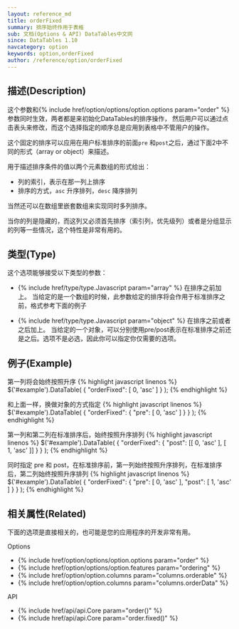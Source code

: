 ```yaml
---
layout: reference_md
title: orderFixed
summary: 排序始终作用于表格
sub: 文档(Options & API) DataTables中文网
since: DataTables 1.10
navcategory: option
keywords: option,orderFixed
author: /reference/option/orderFixed
---
```


## 描述(Description)
这个参数和{% include href/option/options/option.options param="order" %}参数同时生效，两者都是来初始化DataTables的排序操作，
然后用户可以通过点击表头来修改，而这个选择指定的顺序总是应用到表格中不管用户的操作。

这个固定的排序可以应用在用户标准排序的前面`pre` 和`post`之后，通过下面2中不同的形式（array or object）来描述。

用于描述排序条件的值以两个元素数组的形式给出：

- 列的索引，表示在那一列上排序
- 排序的方式，`asc` 升序排列，`desc`  降序排列

当然还可以在数组里嵌套数组来实现同时多列排序。

当你的列是隐藏的，而这列又必须首先排序（索引列，优先级列）或者是分组显示的列等一些情况，这个特性是非常有用的。

## 类型(Type)
这个选项能够接受以下类型的参数：

- {% include href/type/type.Javascript param="array" %}
在排序之前加上。
当给定的是一个数组的时候，此参数给定的排序将会作用于标准排序之前，格式参考下面的例子

- {% include href/type/type.Javascript param="object" %}
在排序之前或者之后加上。
当给定的一个对象，可以分别使用pre/post表示在标准排序之前还是之后。选项不是必选，因此你可以指定你仅需要的选项。
 
## 例子(Example)
第一列将会始终按照升序
{% highlight javascript linenos %}
$('#example').DataTable( {
    "orderFixed": [ 0, 'asc' ]
} );
{% endhighlight %}

和上面一样，换做对象的方式指定
{% highlight javascript linenos %}
$('#example').DataTable( {
    "orderFixed": {
        "pre": [ 0, 'asc' ]
    }
} );
{% endhighlight %}

第一列和第二列在标准排序后，始终按照升序排列
{% highlight javascript linenos %}
$('#example').DataTable( {
    "orderFixed": {
        "post": [[ 0, 'asc' ], [ 1, 'asc' ]]
    }
} );
{% endhighlight %}

同时指定 pre 和 post，在标准排序前，第一列始终按照升序排列，在标准排序后，第二列始终按照升序排列
{% highlight javascript linenos %}
$('#example').DataTable( {
    "orderFixed": {
        "pre": [ 0, 'asc' ],
        "post": [ 1, 'asc' ]
    }
} );
{% endhighlight %}

## 相关属性(Related)
下面的选项是直接相关的，也可能是您的应用程序的开发非常有用。

Options

- {% include href/option/options/option.options param="order" %}
- {% include href/option/options/option.features param="ordering" %}
- {% include href/option/option.columns param="columns.orderable" %}
- {% include href/option/option.columns param="columns.orderData" %}

API

- {% include href/api/api.Core param="order()" %}
- {% include href/api/api.Core param="order.fixed()" %}